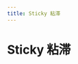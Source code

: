 ```yaml
---
title: Sticky 粘滞
---
```

# Sticky 粘滞 

<ClientOnly>
  <sticky-demo-cn></sticky-demo-cn>
</ClientOnly>

<sticky-attributes-cn></sticky-attributes-cn>